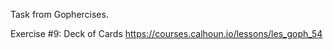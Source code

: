 Task from Gophercises. 

Exercise #9: Deck of Cards https://courses.calhoun.io/lessons/les_goph_54

